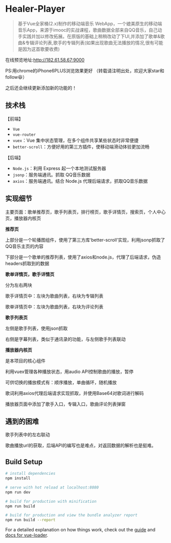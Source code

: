 # Healer-Player
> 基于Vue全家桶(2.x)制作的移动端音乐 WebApp，一个媲美原生的移动端音乐App，来源于imooc的实战课程，歌曲数据全部来自QQ音乐，自己动手实践并加以修改拓展。在原版的基础上稍稍改动了下UI,并添加了歌单&歌曲&专辑评论列表,歌手的专辑列表(如果出现歌曲无法播放的情况,很有可能是因为这首歌要收费)
  
 在线预览地址:http://182.61.58.67:9000
  
  PS:用chrome的iPhone6PLUS浏览效果更好
 （转载请注明出处，欢迎大家star和follow😆）
 
 之后还会继续更新添加新的功能的！
## 技术栈

【前端】

- `Vue`
- `vue-router`
- `vuex`：Vue 集中状态管理，在多个组件共享某些状态时非常便捷
- `better-scroll`：方便好用的第三方插件，使移动端滑动体验更加流畅

【后端】

- `Node.js`：利用 Express 起一个本地测试服务器
- `jsonp`：服务端通讯。抓取 QQ音乐数据
- `axios`：服务端通讯。结合 Node.js 代理后端请求，抓取QQ音乐数据

## 实现细节

主要页面：歌单推荐页，歌手列表页，排行榜页，歌手详情页，搜索页，个人中心页，播放器内核页

**推荐页**

上部分是一个轮播图组件，使用了第三方库‘better-scroll’实现，利用jsonp抓取了QQ音乐主页的内容

下部分是一个歌单的推荐列表，使用了axios和node.js，代理了后端请求，伪造headers抓取到的数据

**歌单详情页，歌手详情页**

分为左右两块

歌手详情页中：左块为歌曲列表，右块为专辑列表

歌单详情页中：左块为歌曲列表，右块为评论列表

**歌手列表页**

左侧是歌手列表，使用json抓取

右侧是字幕列表，类似于通讯录的功能，与左侧歌手列表联动

**播放器内核页**

是本项目的核心组件

利用vuex管理各种播放状态，用audio API控制歌曲的播放，暂停

可供切换的播放模式有：顺序播放，单曲循环，随机播放

歌词利用axios代理后端请求实现抓取，并使用Base64对歌词进行解码

播放器页面中添加了歌手入口，专辑入口，歌曲评论列表弹窗

## 遇到的困难

歌手列表中的左右联动

歌曲播放url的获取，后端API的编写也是难点，对返回数据的解析也是挺难。


## Build Setup

``` bash
# install dependencies
npm install

# serve with hot reload at localhost:8080
npm run dev

# build for production with minification
npm run build

# build for production and view the bundle analyzer report
npm run build --report
```

For a detailed explanation on how things work, check out the [guide](http://vuejs-templates.github.io/webpack/) and [docs for vue-loader](http://vuejs.github.io/vue-loader).
